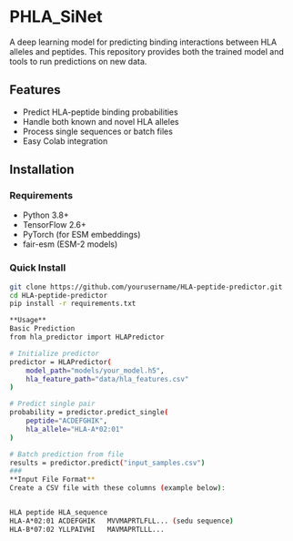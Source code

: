 # PHLA_SiNet

A deep learning model for predicting binding interactions between HLA alleles and peptides. This repository provides both the trained model and tools to run predictions on new data.

## Features

- Predict HLA-peptide binding probabilities
- Handle both known and novel HLA alleles
- Process single sequences or batch files
- Easy Colab integration

## Installation

### Requirements
- Python 3.8+
- TensorFlow 2.6+
- PyTorch (for ESM embeddings)
- fair-esm (ESM-2 models)

### Quick Install
```bash
git clone https://github.com/yourusername/HLA-peptide-predictor.git
cd HLA-peptide-predictor
pip install -r requirements.txt

**Usage**
Basic Prediction
from hla_predictor import HLAPredictor

# Initialize predictor
predictor = HLAPredictor(
    model_path="models/your_model.h5",
    hla_feature_path="data/hla_features.csv"
)

# Predict single pair
probability = predictor.predict_single(
    peptide="ACDEFGHIK", 
    hla_allele="HLA-A*02:01"
)

# Batch prediction from file
results = predictor.predict("input_samples.csv")
###
**Input File Format**
Create a CSV file with these columns (example below):


HLA	peptide	HLA_sequence
HLA-A*02:01	ACDEFGHIK	MVVMAPRTLFLL... (sedu sequence)
HLA-B*07:02	YLLPAIVHI	MAVMAPRTLLL...
